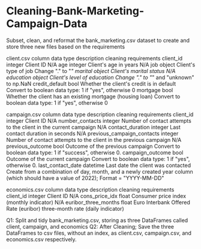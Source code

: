# Cleaning-Bank-Marketing-Campaign-Data

Subset, clean, and reformat the bank_marketing.csv dataset to create and store three new files based on the requirements 

client.csv
column	data type	description	cleaning requirements
client_id	integer	Client ID	N/A
age	integer	Client's age in years	N/A
job	object	Client's type of job	Change "." to "_"
marital	object	Client's marital status	N/A
education	object	Client's level of education	Change "." to "_" and "unknown" to np.NaN
credit_default	bool	Whether the client's credit is in default	Convert to boolean data type:
1 if "yes", otherwise 0
mortgage	bool	Whether the client has an existing mortgage (housing loan)	Convert to boolean data type:
1 if "yes", otherwise 0

campaign.csv
column	data type	description	cleaning requirements
client_id	integer	Client ID	N/A
number_contacts	integer	Number of contact attempts to the client in the current campaign	N/A
contact_duration	integer	Last contact duration in seconds	N/A
previous_campaign_contacts	integer	Number of contact attempts to the client in the previous campaign	N/A
previous_outcome	bool	Outcome of the previous campaign	Convert to boolean data type:
1 if "success", otherwise 0.
campaign_outcome	bool	Outcome of the current campaign	Convert to boolean data type:
1 if "yes", otherwise 0.
last_contact_date	datetime	Last date the client was contacted	Create from a combination of day, month, and a newly created year column (which should have a value of 2022);
Format = "YYYY-MM-DD"

economics.csv
column	data type	description	cleaning requirements
client_id	integer	Client ID	N/A
cons_price_idx	float	Consumer price index (monthly indicator)	N/A
euribor_three_months	float	Euro Interbank Offered Rate (euribor) three-month rate (daily indicator)



Q1: Split and tidy bank_marketing.csv, storing as three DataFrames called client, campaign, and economics
Q2: After Cleaning; Save the three DataFrames to csv files, without an index, as client.csv, campaign.csv, and economics.csv respectively.
